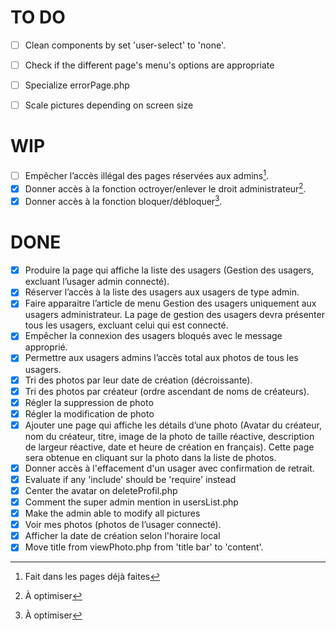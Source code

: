 # TO DO
- [ ] Clean components by set 'user-select' to 'none'.
- [ ] Check if the different page's menu's options are appropriate

- [ ] Specialize errorPage.php
- [ ] Scale pictures depending on screen size

# WIP
- [ ] Empêcher l’accès illégal des pages réservées aux admins[^2].
- [x] Donner accès à la fonction octroyer/enlever le droit administrateur[^1].
- [x] Donner accès à la fonction bloquer/débloquer[^1].

# DONE
- [x] Produire la page qui affiche la liste des usagers (Gestion des usagers, excluant l’usager admin connecté).
- [x] Réserver l’accès à la liste des usagers aux usagers de type admin.
- [x] Faire apparaitre l’article de menu Gestion des usagers uniquement aux usagers administrateur. La page de gestion des usagers devra présenter tous les usagers, excluant celui qui est connecté.
- [x] Empêcher la connexion des usagers bloqués avec le message approprié.
- [x] Permettre aux usagers admins l’accès total aux photos de tous les usagers.
- [x] Tri des photos par leur date de création (décroissante).
- [x] Tri des photos par créateur (ordre ascendant de noms de créateurs).
- [X] Régler la suppression de photo
- [X] Régler la modification de photo
- [X] Ajouter une page qui affiche les détails d’une photo (Avatar du créateur, nom du créateur, titre, image de la photo de taille réactive,
description de largeur réactive, date et heure de création en français). Cette page sera obtenue en cliquant sur la photo dans la liste de photos.
- [X] Donner accès à l'effacement d'un usager avec confirmation de retrait.
- [X] Evaluate if any 'include' should be 'require' instead 
- [X] Center the avatar on deleteProfil.php
- [X] Comment the super admin mention in usersList.php 
- [X] Make the admin able to modify all pictures
- [x] Voir mes photos (photos de l’usager connecté).
- [X] Afficher la date de création selon l'horaire local
- [X] Move title from viewPhoto.php from 'title bar' to 'content'.

[^1]: À optimiser
[^2]: Fait dans les pages déjà faites